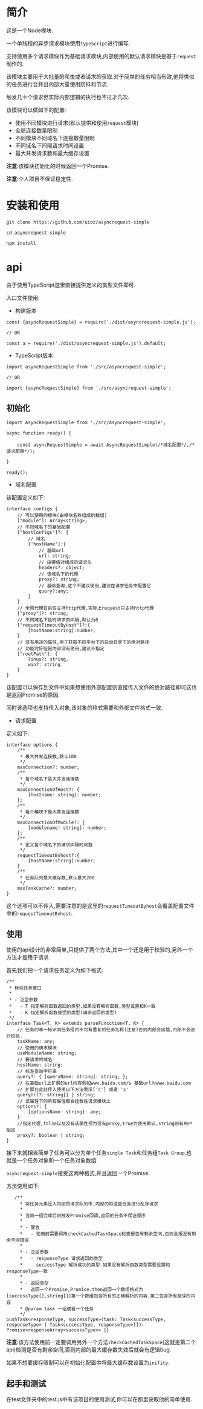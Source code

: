 # 简介

这是一个Node模块.

一个单线程的异步请求模块使用`TypeScript`进行编写.

支持使用多个请求模块作为基础请求模块,内部使用的默认请求模块是基于`request`制作的.

该模块主要用于大批量的爬虫或者请求的获取.对于简单的任务相当有效,他将类似的任务进行合并且内部大量使用防抖和节流.

触发几十个请求但实际内部逻辑的执行也不过才几次.

该模块可以做如下的配置:
- 使用不同模块进行请求(默认提供和使用`request`模块)
- 全局连接数量限制
- 不同模块不同域名下连接数量限制
- 不同域名下间隔请求时间设置
- 最大并发请求数和最大缓存设置

**注意**:该模块初始化的时候返回一个Promise.

**注意**:个人项目不保证稳定性.

# 安装和使用

```
git clone https://github.com/uioz/asyncrequest-simple

cd asyncrequest-simple

npm install
```

# api

由于使用TypeScript这里直接提供定义的类型文件即可.

入口文件使用:
- 构建版本
```
const {asyncRequestSimple} = require('./dist/asyncrequest-simple.js');

// OR

const a = require('./dist/asyncrequest-simple.js').default;
```
- TypeScript版本
```
import asyncRequestSimple from './src/asyncrequest-simple';

// OR

import {asyncRequestSimple} from './src/asyncrequest-simple';
```

## 初始化
```
import AsyncRequestSimple from './src/asyncrequest-simple';

async function ready() {

    const asyncRequestSimple = await AsyncRequestSimple(/*域名配置*/,/*请求配置*/);

}

ready();
```

- 域名配置

该配置定义如下:
```
interface configs {
    // 可以使用的模块(由模块名称组成的数组)
    ["module"]: Array<string>;
    // 不同域名下的基础配置
    ["hostConfigs"]?: {
        // 域名
        ['hostName']:{
            // 基础url
            url: string;
            // 由键值对组成的请求头
            headers?: object;
            // 该域名下的代理
            proxy?: string;
            // 基础查询,这个不建议使用,建议在请求任务中配置它
            query?:any;
        }
    }
    // 全局代理目前仅支持http代理,实际上request只支持http代理
    ["proxy"]?: string;
    // 不同域名下延时请求的间隔,默认为0
    ["requestTimeoutByHost"]?:{
        [hostName:string]:number;
    }
    // 没有用途的属性,用于获取不同平台下的启动目录下的绝对路径
    // 功能完好但是内部没有使用,建议不指定
    ["rootPath"]: {
        linux?: string,
        win?: string
    }
}
```
该配置可以保存到文件中如果想使用外部配置则直接传入文件的绝对路径即可这也是返回Promise的原因.

同时该选项也支持传入对象,该对象的格式需要和外部文件格式一致.

- 请求配置

定义如下:
```
interface options {
    /**
     * 最大并发连接数,默认100
     */
    maxConnection?: number;
    /**
     * 每个域名下最大并发连接数
     */
    maxConnectionOfHost?: {
        [hostname: string]: number;
    };
    /**
     * 每个模块下最大并发连接数
     */
    maxConnectionOfModule?: {
        [modulename: string]: number;
    };
    /**
     * 定义每个域名下的请求间隔时间数
     */
    requestTimeoutByhost?:{
        [hostName:string]:number;
    }
    /**
     * 任务队列最大缓存数,默认最大200
     */
    maxTaskCache?: number;
}
```
这个选项可以不传入,需要注意的是这里的`requestTimeoutByhost`会覆盖配置文件中的`requestTimeoutByhost`.

## 使用

使用的api设计的非常简单,只提供了两个方法,其中一个还是用于校验的,另外一个方法才是用于请求.

首先我们把一个请求任务定义为如下格式:
```
/**
 * 标准任务接口
 * 
 * - 泛型参数
 *   - T 指定解析函数返回的类型,如果没有解析函数,类型设置和K一致
 *   - K 指定解析函数接受的类型(请求返回的类型)
 */
interface Task<T, K> extends parseFuncction<T, K> {
    // 任务的唯一标识同任务组内不可有重复的任务名称(注意)否则内部会出错,内部不会进行校验.
    taskName: any;
    // 使用的请求模块
    useModuleName: string;
    // 要请求的域名
    hostName: string;
    // 标准查询字符串
    query?: { [queryName: string]: string; };
    // 在基础url上扩展的url内容例如www.baidu.com/s 基础url为www.baidu.com
    // 扩展在此处传入使用以下方法表示['s'] 或者 's'
    queryUrl?: string[] | string;
    // 该属性下的所有属性都会挂载在请求模块上
    options?: {
        [optionsName: string]: any;
    }
    //指定代理,false以及没有该属性视为没有proxy,true为使用默认,string则有用户指定
    proxy?: boolean | string;
}
```

接下来就相当简单了任务可以分为单个任务`single Task`和任务组`Task Group`,也就是一个任务对象和一个任务对象数组.

`asyncrequest-simple`接受这两种格式,并且返回一个Promise.

方法使用如下:
```
   /**
     * 将任务元素压入内部的请求队列中,内部的将这些任务进行乱序请求
     * 
     * 当同一组完成后则触发Promise回调,返回的任务不保证顺序
     * 
     * - 警告
     *   - 使用前需要调用checkCachedTaskSpace检查是否有剩余空间,否则会报没有剩余空间错误
     * 
     * - 泛型参数
     *   - responseType 请求返回的类型
     *   - successType 解析成功的类型-如果没有解析函数类型需要设置和responseType一致
     * 
     * - 返回类型
     *   返回一个Promise,Promise.then返回一个数组格式为[successType[],string[]]第一个数组包含所有的正确解析的内容,第二包含所有错误的内容
     * @param task 一组或者一个任务
     */
pushTask<responseType, successType>(task: Task<successType, responseType> | Task<successType, responseType>[]): Promise<responseArray<successType>> {}
```

**注意**:该方法使用前一定要调用另外一个方法`checkCachedTaskSpace`(这就是第二个api)检测是否有剩余空间,否则内部的最大缓存数失效后就会有逻辑bug.

如果不想要缓存限制可以在初始化配置中将最大缓存数设置为`inifity`.

## 起手和测试

在test文件夹中的test.js中有该项目的使用测试,你可以在那里获取他的简单使用.







